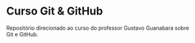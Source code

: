 # Curso Git & GitHub
Repositório direcionado ao curso do professor Gustavo Guanabara sobre Git e GitHub.
